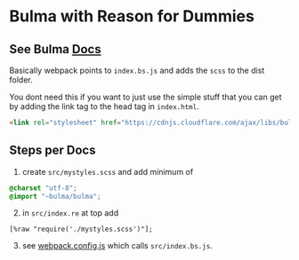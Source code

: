 # Bulma with Reason for Dummies

## See Bulma [Docs](https://bulma.io/documentation/customize/with-webpack/)

Basically webpack points to `index.bs.js` and adds the `scss` to the dist folder.

You dont need this if you want to just use the simple stuff that you can get by adding the link tag to the head tag in `index.html`.

```html
<link rel="stylesheet" href="https://cdnjs.cloudflare.com/ajax/libs/bulma/0.7.5/css/bulma.min.css" />
```

## Steps per Docs

1. create `src/mystyles.scss` and add minimum of

```css
@charset "utf-8";
@import "~bulma/bulma";
```

2. in `src/index.re` at top add

```reason
[%raw "require('./mystyles.scss')"];
```

3. see [webpack.config.js](./webpack.config.js) which calls `src/index.bs.js`.
